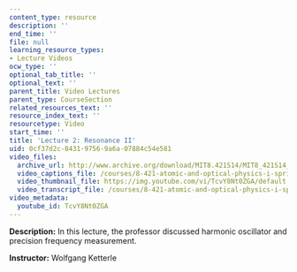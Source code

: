 ```yaml
---
content_type: resource
description: ''
end_time: ''
file: null
learning_resource_types:
- Lecture Videos
ocw_type: ''
optional_tab_title: ''
optional_text: ''
parent_title: Video Lectures
parent_type: CourseSection
related_resources_text: ''
resource_index_text: ''
resourcetype: Video
start_time: ''
title: 'Lecture 2: Resonance II'
uid: 0cf37d2c-8431-9756-9a6a-07884c54e581
video_files:
  archive_url: http://www.archive.org/download/MIT8.421S14/MIT8_421S14_lec02_300k.mp4
  video_captions_file: /courses/8-421-atomic-and-optical-physics-i-spring-2014/d926c119f2bd5f4894f3f5247599138a_TcvY8Nt0ZGA.vtt
  video_thumbnail_file: https://img.youtube.com/vi/TcvY8Nt0ZGA/default.jpg
  video_transcript_file: /courses/8-421-atomic-and-optical-physics-i-spring-2014/bb215a322644d912799ba6bfcc43b0f3_TcvY8Nt0ZGA.pdf
video_metadata:
  youtube_id: TcvY8Nt0ZGA
---
```


**Description:** In this lecture, the professor discussed harmonic oscillator and precision frequency measurement.

**Instructor:** Wolfgang Ketterle



